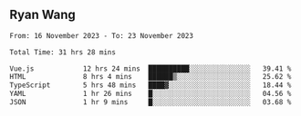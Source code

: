 ## Ryan Wang

<!--START_SECTION:waka-->

```txt
From: 16 November 2023 - To: 23 November 2023

Total Time: 31 hrs 28 mins

Vue.js            12 hrs 24 mins  ██████████░░░░░░░░░░░░░░░   39.41 %
HTML              8 hrs 4 mins    ██████▒░░░░░░░░░░░░░░░░░░   25.62 %
TypeScript        5 hrs 48 mins   ████▓░░░░░░░░░░░░░░░░░░░░   18.44 %
YAML              1 hr 26 mins    █░░░░░░░░░░░░░░░░░░░░░░░░   04.56 %
JSON              1 hr 9 mins     █░░░░░░░░░░░░░░░░░░░░░░░░   03.68 %
```

<!--END_SECTION:waka-->
